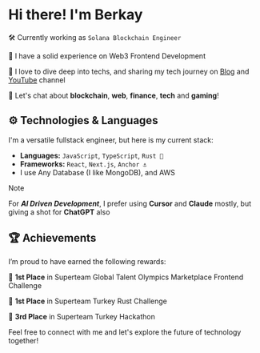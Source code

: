 
# Hi there! I'm Berkay


  


<div>
  
 🛠️ Currently working as `Solana Blockchain Engineer`

 🔖 I have a solid experience on Web3 Frontend Development 

 🎯 I love to dive deep into techs, and sharing my tech journey on [Blog](https://www.berkaycirak.online/articles) and [YouTube](https://www.youtube.com/@KindaDev) channel
  
 💬 Let's chat about  **blockchain**, **web**, **finance**, **tech** and **gaming**!

</div>

## ⚙️ Technologies & Languages

I'm a versatile fullstack engineer, but here is my current stack:
- **Languages:** `JavaScript`, `TypeScript`, `Rust 🦀`
- **Frameworks:** `React`, `Next.js`, `Anchor ⚓`
- I use Any Database (I like MongoDB), and AWS
>[!NOTE]
> For **_AI Driven Development_**, I prefer using **Cursor** and **Claude** mostly, but giving a shot for **ChatGPT** also

## 🏆 Achievements

I’m proud to have earned the following rewards:


🥇 **1st Place** in Superteam Global Talent Olympics Marketplace Frontend Challenge

🥇 **1st Place** in Superteam Turkey Rust Challenge

🥉 **3rd Place** in Superteam Turkey Hackathon


Feel free to connect with me and let's explore the future of technology together!







